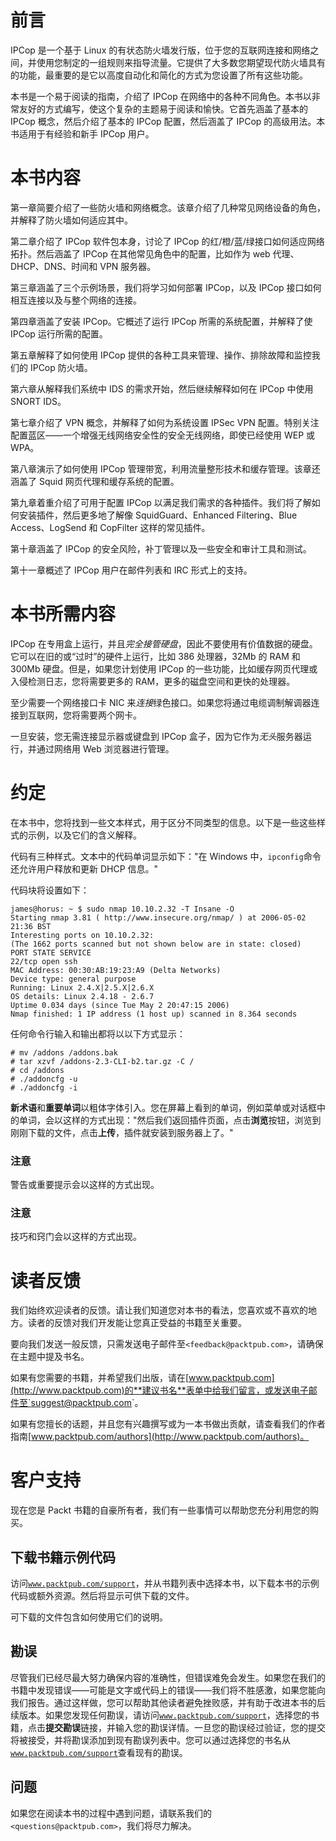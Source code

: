 # 前言

IPCop 是一个基于 Linux 的有状态防火墙发行版，位于您的互联网连接和网络之间，并使用您制定的一组规则来指导流量。它提供了大多数您期望现代防火墙具有的功能，最重要的是它以高度自动化和简化的方式为您设置了所有这些功能。

本书是一个易于阅读的指南，介绍了 IPCop 在网络中的各种不同角色。本书以非常友好的方式编写，使这个复杂的主题易于阅读和愉快。它首先涵盖了基本的 IPCop 概念，然后介绍了基本的 IPCop 配置，然后涵盖了 IPCop 的高级用法。本书适用于有经验和新手 IPCop 用户。

# 本书内容

第一章简要介绍了一些防火墙和网络概念。该章介绍了几种常见网络设备的角色，并解释了防火墙如何适应其中。

第二章介绍了 IPCop 软件包本身，讨论了 IPCop 的红/橙/蓝/绿接口如何适应网络拓扑。然后涵盖了 IPCop 在其他常见角色中的配置，比如作为 web 代理、DHCP、DNS、时间和 VPN 服务器。

第三章涵盖了三个示例场景，我们将学习如何部署 IPCop，以及 IPCop 接口如何相互连接以及与整个网络的连接。

第四章涵盖了安装 IPCop。它概述了运行 IPCop 所需的系统配置，并解释了使 IPCop 运行所需的配置。

第五章解释了如何使用 IPCop 提供的各种工具来管理、操作、排除故障和监控我们的 IPCop 防火墙。

第六章从解释我们系统中 IDS 的需求开始，然后继续解释如何在 IPCop 中使用 SNORT IDS。

第七章介绍了 VPN 概念，并解释了如何为系统设置 IPSec VPN 配置。特别关注配置蓝区——一个增强无线网络安全性的安全无线网络，即使已经使用 WEP 或 WPA。

第八章演示了如何使用 IPCop 管理带宽，利用流量整形技术和缓存管理。该章还涵盖了 Squid 网页代理和缓存系统的配置。

第九章着重介绍了可用于配置 IPCop 以满足我们需求的各种插件。我们将了解如何安装插件，然后更多地了解像 SquidGuard、Enhanced Filtering、Blue Access、LogSend 和 CopFilter 这样的常见插件。

第十章涵盖了 IPCop 的安全风险，补丁管理以及一些安全和审计工具和测试。

第十一章概述了 IPCop 用户在邮件列表和 IRC 形式上的支持。

# 本书所需内容

IPCop 在专用盒上运行，并且*完全接管硬盘*，因此不要使用有价值数据的硬盘。它可以在旧的或“过时”的硬件上运行，比如 386 处理器，32Mb 的 RAM 和 300Mb 硬盘。但是，如果您计划使用 IPCop 的一些功能，比如缓存网页代理或入侵检测日志，您将需要更多的 RAM，更多的磁盘空间和更快的处理器。

至少需要一个网络接口卡 NIC 来*连接*绿色接口。如果您将通过电缆调制解调器连接到互联网，您将需要两个网卡。

一旦安装，您无需连接显示器或键盘到 IPCop 盒子，因为它作为*无头*服务器运行，并通过网络用 Web 浏览器进行管理。

# 约定

在本书中，您将找到一些文本样式，用于区分不同类型的信息。以下是一些这些样式的示例，以及它们的含义解释。

代码有三种样式。文本中的代码单词显示如下："在 Windows 中，`ipconfig`命令还允许用户释放和更新 DHCP 信息。"

代码块将设置如下：

```
james@horus: ~ $ sudo nmap 10.10.2.32 -T Insane -O
Starting nmap 3.81 ( http://www.insecure.org/nmap/ ) at 2006-05-02 21:36 BST
Interesting ports on 10.10.2.32:
(The 1662 ports scanned but not shown below are in state: closed)
PORT STATE SERVICE
22/tcp open ssh
MAC Address: 00:30:AB:19:23:A9 (Delta Networks)
Device type: general purpose
Running: Linux 2.4.X|2.5.X|2.6.X
OS details: Linux 2.4.18 - 2.6.7
Uptime 0.034 days (since Tue May 2 20:47:15 2006)
Nmap finished: 1 IP address (1 host up) scanned in 8.364 seconds

```

任何命令行输入和输出都将以以下方式显示：

```
# mv /addons /addons.bak
# tar xzvf /addons-2.3-CLI-b2.tar.gz -C /
# cd /addons
# ./addoncfg -u
# ./addoncfg -i 

```

**新术语**和**重要单词**以粗体字体引入。您在屏幕上看到的单词，例如菜单或对话框中的单词，会以这样的方式出现："然后我们返回插件页面，点击**浏览**按钮，浏览到刚刚下载的文件，点击**上传**，插件就安装到服务器上了。"

### 注意

警告或重要提示会以这样的方式出现。

### 注意

技巧和窍门会以这样的方式出现。

# 读者反馈

我们始终欢迎读者的反馈。请让我们知道您对本书的看法，您喜欢或不喜欢的地方。读者的反馈对我们开发能让您真正受益的书籍至关重要。

要向我们发送一般反馈，只需发送电子邮件至`<feedback@packtpub.com>`，请确保在主题中提及书名。

如果有您需要的书籍，并希望我们出版，请在[www.packtpub.com](http://www.packtpub.com)的**建议书名**表单中给我们留言，或发送电子邮件至`<suggest@packtpub.com>`。

如果有您擅长的话题，并且您有兴趣撰写或为一本书做出贡献，请查看我们的作者指南[www.packtpub.com/authors](http://www.packtpub.com/authors)。

# 客户支持

现在您是 Packt 书籍的自豪所有者，我们有一些事情可以帮助您充分利用您的购买。

## 下载书籍示例代码

访问[`www.packtpub.com/support`](http://www.packtpub.com/support)，并从书籍列表中选择本书，以下载本书的示例代码或额外资源。然后将显示可供下载的文件。

可下载的文件包含如何使用它们的说明。

## 勘误

尽管我们已经尽最大努力确保内容的准确性，但错误难免会发生。如果您在我们的书籍中发现错误——可能是文字或代码上的错误——我们将不胜感激，如果您能向我们报告。通过这样做，您可以帮助其他读者避免挫败感，并有助于改进本书的后续版本。如果您发现任何勘误，请访问[`www.packtpub.com/support`](http://www.packtpub.com/support)，选择您的书籍，点击**提交勘误**链接，并输入您的勘误详情。一旦您的勘误经过验证，您的提交将被接受，并将勘误添加到现有勘误列表中。您可以通过选择您的书名从[`www.packtpub.com/support`](http://www.packtpub.com/support)查看现有的勘误。

## 问题

如果您在阅读本书的过程中遇到问题，请联系我们的`<questions@packtpub.com>`，我们将尽力解决。
